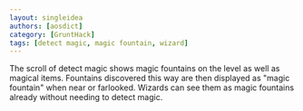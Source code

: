 ```yaml
---
layout: singleidea
authors: [aosdict]
category: [GruntHack]
tags: [detect magic, magic fountain, wizard]
---
```

The scroll of detect magic shows magic fountains on the level as well as magical items. Fountains discovered this way are then displayed as "magic fountain" when near or farlooked. Wizards can see them as magic fountains already without needing to detect magic.

